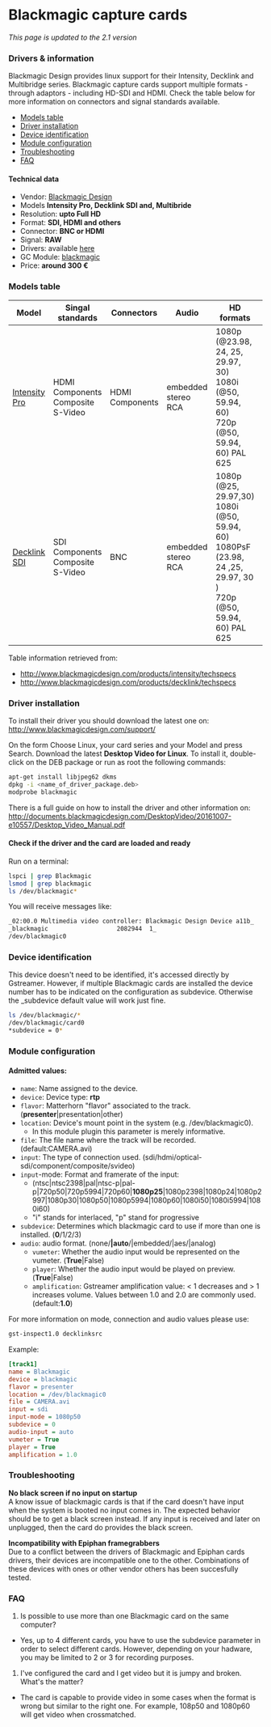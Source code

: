Blackmagic capture cards
========================

*This page is updated to the 2.1 version*

### Drivers & information
Blackmagic Design provides linux support for their Intensity, Decklink and Multibridge series.
Blackmagic capture cards support multiple formats - through adaptors - including HD-SDI and HDMI. Check the table below for more information on connectors and signal standards available.

* [Models table](#models-table)
* [Driver installation](#driver-installation)
* [Device identification](#device-identification)
* [Module configuration](#module-configuration)
* [Troubleshooting](#troubleshooting)
* [FAQ](#faq)

#### Technical data
* Vendor: [Blackmagic Design](http://www.blackmagicdesign.com/)
* Models **Intensity Pro, Decklink SDI and, Multibride**
* Resolution: **upto Full HD**
* Format: **SDI, HDMI and others**
* Connector: **BNC or HDMI**
* Signal: **RAW**
* Drivers: available [here](http://www.blackmagicdesign.com/support/)
* GC Module: [blackmagic](../Blackmagic.md)
* Price: **around 300 €**

### Models table

| Model | Singal standards | Connectors | Audio | HD formats | SD formats | HW Encoding | Price |
|-----|-----|-----|-------|-------|---------|------|-------------|
| [Intensity Pro](http://www.blackmagicdesign.com/products/intensity/) | HDMI <br> Components <br> Composite <br> S-Video | HDMI <br> Components | embedded <br> stereo RCA | 1080p (@23.98, 24, 25, 29.97, 30) <br> 1080i (@50, 59.94, 60) <br> 720p (@50, 59.94, 60)	PAL 625 | PAL 625 <br> NTSC 525 | No | 200 $ |
| [Decklink SDI](http://www.blackmagicdesign.com/products/intensity/) | SDI <br> Components <br> Composite <br> S-Video | BNC | embedded <br> stereo RCA | 1080p (@25, 29.97,30) <br> 1080i (@50, 59.94, 60) <br> 1080PsF (23.98, 24 ,25, 29.97, 30 ) <br> 720p (@50, 59.94, 60)	PAL 625 | PAL 625 <br> NTSC 525| No | 300 $ |

Table information retrieved from:

* http://www.blackmagicdesign.com/products/intensity/techspecs
* http://www.blackmagicdesign.com/products/decklink/techspecs

### Driver installation
To install their driver you should download the latest one on:
 http://www.blackmagicdesign.com/support/

On the form Choose Linux, your card series and your Model and press Search. Download the latest **Desktop Video for Linux**.
To install it, double-click on the DEB package or run as root the following commands:

```bash
apt-get install libjpeg62 dkms
dpkg -i <name_of_driver_package.deb>
modprobe blackmagic
```

There is a full guide on how to install the driver and other information on:
http://documents.blackmagicdesign.com/DesktopVideo/20161007-e10557/Desktop_Video_Manual.pdf

#### Check if the driver and the card are loaded and ready
Run on a terminal:
```bash
lspci | grep Blackmagic
lsmod | grep blackmagic
ls /dev/blackmagic*
```
You will receive messages like:
```bash
_02:00.0 Multimedia video controller: Blackmagic Design Device a11b_
_blackmagic                   2082944  1_
/dev/blackmagic0
```

### Device identification
This device doesn't need to be identified, it's accessed directly by Gstreamer. However, if multiple Blackmagic cards are installed the device number has to be indicated on the configuration as subdevice. Otherwise the _subdevice default value will work just fine.

```bash
ls /dev/blackmagic/*
/dev/blackmagic/card0
*subdevice = 0*
```

### Module configuration
#### Admitted values:

* `name`: Name assigned to the device.
* `device`: Device type: **rtp**
* `flavor`: Matterhorn "flavor" associated to the track. (**presenter**|presentation|other)
* `location`: Device's mount point in the system (e.g. /dev/blackmagic0).
  * In this module plugin this parameter is merely informative.
* `file`: The file name where the track will be recorded. (default:CAMERA.avi)
* `input`: The type of connection used. (sdi/hdmi/optical-sdi/component/composite/svideo)
* `input`-mode: Format and framerate of the input:
  * (ntsc|ntsc2398|pal|ntsc-p|pal-p|720p50|720p5994|720p60|**1080p25**|1080p2398|1080p24|1080p2997|1080p30|1080p50|1080p5994|1080p60|1080i50|1080i5994|1080i60)
  * "i" stands for interlaced, "p" stand for progressive
* `subdevice`: Determines which blackmagic card to use if more than one is installed. (**0**/1/2/3)
* `audio`: audio format. (none/**|auto**/|embedded/|aes/|analog)
  * `vumeter`: Whether the audio input would be represented on the vumeter. (**True**|False)
  * `player`: Whether the audio input would be played on preview. (**True**|False)
  * `amplification`: Gstreamer amplification value: < 1 decreases and > 1 increases volume. Values between 1.0 and 2.0 are commonly used. (default:**1.0**)

For more information on mode, connection and audio values please use:
```bash
gst-inspect1.0 decklinksrc
```

Example:
```ini
[track1]
name = Blackmagic
device = blackmagic
flavor = presenter
location = /dev/blackmagic0
file = CAMERA.avi
input = sdi
input-mode = 1080p50
subdevice = 0
audio-input = auto
vumeter = True
player = True
amplification = 1.0
```

### Troubleshooting
**No black screen if no input on startup**  
A know issue of blackmagic cards is that if the card doesn't have input when the system is booted no input comes in. The expected behavior should be to get a black screen instead. If any input is received and later on unplugged, then the card do provides the black screen.

**Incompatibility with Epiphan framegrabbers**  
Due to a conflict between the drivers of Blackmagic and Epiphan cards drivers, their devices are incompatible one to the other. Combinations of these devices with ones or other vendor others has been succesfully tested.

### FAQ
1. Is possible to use more than one Blackmagic card on the same computer?
  * Yes, up to 4 different cards, you have to use the subdevice parameter in order to select different cards. However, depending on your hadware, you may be limited to 2 or 3 for recording purposes.
1. I've configured the card and I get video but it is jumpy and broken. What's the matter?
  * The card is capable to provide video in some cases when the format is wrong but similar to the right one. For example, 108p50 and 1080p60 will get video when crossmatched.
